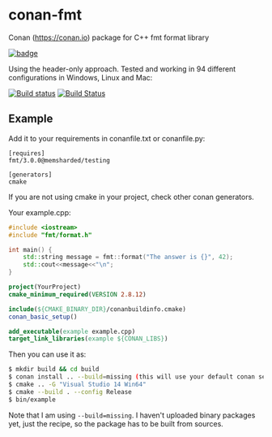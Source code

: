 # conan-fmt
Conan (https://conan.io) package for C++ fmt format library

[![badge](https://img.shields.io/badge/conan.io-fmt%2F3.0.0-green.svg?logo=data:image/png;base64%2CiVBORw0KGgoAAAANSUhEUgAAAA4AAAAOCAMAAAAolt3jAAAA1VBMVEUAAABhlctjlstkl8tlmMtlmMxlmcxmmcxnmsxpnMxpnM1qnc1sn85voM91oM11oc1xotB2oc56pNF6pNJ2ptJ8ptJ8ptN9ptN8p9N5qNJ9p9N9p9R8qtOBqdSAqtOAqtR%2BrNSCrNJ/rdWDrNWCsNWCsNaJs9eLs9iRvNuVvdyVv9yXwd2Zwt6axN6dxt%2Bfx%2BChyeGiyuGjyuCjyuGly%2BGlzOKmzOGozuKoz%2BKqz%2BOq0OOv1OWw1OWw1eWx1eWy1uay1%2Baz1%2Baz1%2Bez2Oe02Oe12ee22ujUGwH3AAAAAXRSTlMAQObYZgAAAAFiS0dEAIgFHUgAAAAJcEhZcwAACxMAAAsTAQCanBgAAAAHdElNRQfgBQkREyOxFIh/AAAAiklEQVQI12NgAAMbOwY4sLZ2NtQ1coVKWNvoc/Eq8XDr2wB5Ig62ekza9vaOqpK2TpoMzOxaFtwqZua2Bm4makIM7OzMAjoaCqYuxooSUqJALjs7o4yVpbowvzSUy87KqSwmxQfnsrPISyFzWeWAXCkpMaBVIC4bmCsOdgiUKwh3JojLgAQ4ZCE0AMm2D29tZwe6AAAAAElFTkSuQmCC)](http://www.conan.io/source/fmt/3.0.0/memsharded/testing)


Using the header-only approach.
Tested and working in 94 different configurations in Windows, Linux and Mac:

[![Build status](https://ci.appveyor.com/api/projects/status/lh9wapq1mx4amc8j?svg=true)](https://ci.appveyor.com/project/memsharded/conan-fmt)
[![Build Status](https://travis-ci.org/memsharded/conan-fmt.svg?branch=testing)](https://travis-ci.org/memsharded/conan-fmt)


## Example

Add it to your requirements in conanfile.txt or conanfile.py:

```
[requires]
fmt/3.0.0@memsharded/testing

[generators]
cmake
```

If you are not using cmake in your project, check other conan generators.

Your example.cpp:

```cpp
#include <iostream>
#include "fmt/format.h"

int main() {
    std::string message = fmt::format("The answer is {}", 42);
    std::cout<<message<<"\n";
}
```

```CMake
project(YourProject)
cmake_minimum_required(VERSION 2.8.12)

include(${CMAKE_BINARY_DIR}/conanbuildinfo.cmake)
conan_basic_setup()

add_executable(example example.cpp)
target_link_libraries(example ${CONAN_LIBS})
```

Then you can use it as:

```bash
$ mkdir build && cd build
$ conan install .. --build=missing (this will use your default conan settings)
$ cmake .. -G "Visual Studio 14 Win64"
$ cmake --build . --config Release
$ bin/example
```

Note that I am using ``--build=missing``. I haven't uploaded binary packages yet, just the recipe,
so the package has to be built from sources.

